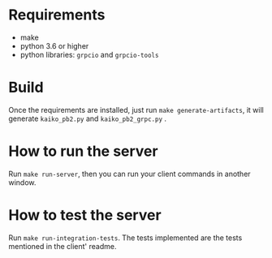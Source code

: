 # Requirements

- make
- python 3.6 or higher
- python libraries: `grpcio` and `grpcio-tools`

# Build
Once the requirements are installed, just run `make generate-artifacts`, it will generate `kaiko_pb2.py` and `kaiko_pb2_grpc.py` . 

# How to run the server
Run `make run-server`, then you can run your client commands in another window.

# How to test the server
Run `make run-integration-tests`. The tests implemented are the tests mentioned in the client' readme.